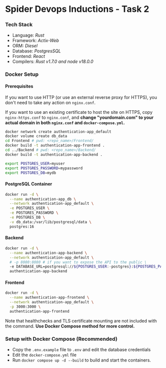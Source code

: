 # Spider Devops Inductions - Task 2

### Tech Stack

- Language: *Rust*
- Framework: *Actix-Web*
- ORM: *Diesel*
- Database: *PostgresSQL*
- Frontend: *React*
- Compilers: *Rust v1.7.0 and node v18.0.0*

### Docker Setup

#### Prerequisites

If you want to use HTTP (or use an external reverse proxy for HTTPS), you don't need to take any action on `nginx.conf`. 

If you want to use an existing certificate to host the site on HTTPS, copy `nginx-https.conf` to `nginx.conf`, and **change "yourdomain.com" to your actual domain in both `nginx.conf` and `docker-compose.yml`.**

```bash
docker network create authentication-app_default
docker volume create db_data
cd Frontend # pwd: <repo_name>/Frontend/
docker build -t authentication-app-frontend .
cd ../Backend # pwd: <repo_name>/Backend/
docker build -t authentication-app-backend .

export POSTGRES_USER=myuser
export POSTGRES_PASSWORD=mypassword
export POSTGRES_DB=mydb
```

#### PostgreSQL Container

```bash
docker run -d \
  --name authentication-app_db \
  --network authentication-app_default \
  -e POSTGRES_USER \
  -e POSTGRES_PASSWORD \
  -e POSTGRES_DB \
  -v db_data:/var/lib/postgresql/data \
  postgres:16
```

#### Backend

```bash
docker run -d \
  --name authentication-app-backend \
  --network authentication-app_default \
  # -p 8080:8080 # if you want to expose the API to the public \ 
  -e DATABASE_URL=postgresql://${POSTGRES_USER:-postgres}:${POSTGRES_PASSWORD}@authentication-app_db:5432/${POSTGRES_DB:-rust_server} \
  authentication-app-backend
```

#### Frontend

```bash
docker run -d \
  --name authentication-app-frontend \
  --network authentication-app_default \
  -p 3000:3000 \
  authentication-app-frontend
```

Note that healthchecks and TLS certificate mounting are not included with the command. **Use Docker Compose method for more control.**

### Setup with Docker Compose (Recommended)

- Copy the `.env.example` file to `.env` and edit the database credentials
- Edit the `docker-compose.yml` file
- Run `docker compose up -d --build` to build and start the containers.